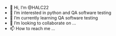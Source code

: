 - 👋 Hi, I’m @HALC22
- 👀 I’m interested in python and QA software testing
- 🌱 I’m currently learning QA software testing
- 💞️ I’m looking to collaborate on ...
- 📫 How to reach me ...

<!---
HALC22/HALC22 is a ✨ special ✨ repository because its `README.md` (this file) appears on your GitHub profile.
You can click the Preview link to take a look at your changes.
--->

